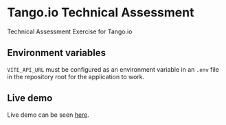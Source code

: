 # Tango.io Technical Assessment

Technical Assessment Exercise for Tango.io

## Environment variables

`VITE_API_URL` must be configured as an environment variable in an `.env` file in the repository root for the application to work.

## Live demo

Live demo can be seen [here](https://cryptocurrency-dashboard-gaverdugo.vercel.app).
